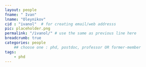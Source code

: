 ```yaml
---
layout: people
fname: " Ivan"
lname: "Oleynikov"
cid : "ivanol"  # for creating email/web addresss
pic: placeholder.png
permalink: "/ivanol/" # use the same as previous line here
breadcrumb: true
categories: people
    ## choose one : phd, postdoc, professor OR former-member
tags:
    - phd
---
```

